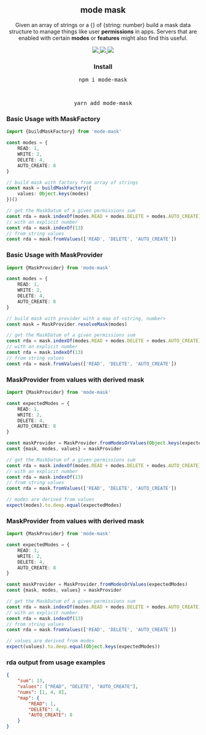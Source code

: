 <p align="center">
  <h2 align="center">mode mask</h2>
</p>

<p align="center">
  Given an array of strings or a {} of {string: number} build a mask data structure to manage things like user <b>permissions</b> in apps. Servers that are enabled with certain <b>modes</b> or <b>features</b> might also find this useful.
</p>

<p align="center">
	<a href="https://www.npmjs.com/package/mode-mask">
		<img src="https://img.shields.io/npm/v/mode-mask?color=blue" />
	</a>
	<a href="https://www.typescriptlang.org/">
		<img src="https://aleen42.github.io/badges/src/typescript.svg" />
	</a>
	<a href="https://eslint.org/">
		<img src="https://aleen42.github.io/badges/src/eslint.svg" />
	</a>
</p>

<p align="center">
  <h3 align="center">Install</h3>
</p>

<pre align="center">npm i mode-mask</pre>

<br />

<pre align="center">yarn add mode-mask</pre>

### Basic Usage with MaskFactory

```ts
import {buildMaskFactory} from 'mode-mask'

const modes = {
    READ: 1,
    WRITE: 2,
    DELETE: 4,
    AUTO_CREATE: 8
}

// build mask with factory from array of strings
const mask = buildMaskFactory({
    values: Object.keys(modes)
})()

// get the MaskDatum of a given permissions sum
const rda = mask.indexOf(modes.READ + modes.DELETE + modes.AUTO_CREATE)
// with an explicit number
const rda = mask.indexOf(13)
// from string values
const rda = mask.fromValues(['READ', 'DELETE', 'AUTO_CREATE'])
```

### Basic Usage with MaskProvider

```ts
import {MaskProvider} from 'mode-mask'

const modes = {
    READ: 1,
    WRITE: 2,
    DELETE: 4,
    AUTO_CREATE: 8
}

// build mask with provider with a map of <string, number>
const mask = MaskProvider.resolveMask(modes)

// get the MaskDatum of a given permissions sum
const rda = mask.indexOf(modes.READ + modes.DELETE + modes.AUTO_CREATE)
// with an explicit number
const rda = mask.indexOf(13)
// from string values
const rda = mask.fromValues(['READ', 'DELETE', 'AUTO_CREATE'])
```

### MaskProvider from values with derived mask

```ts
import {MaskProvider} from 'mode-mask'

const expectedModes = {
    READ: 1,
    WRITE: 2,
    DELETE: 4,
    AUTO_CREATE: 8
}

const maskProvider = MaskProvider.fromModesOrValues(Object.keys(expectedModes))
const {mask, modes, values} = maskProvider

// get the MaskDatum of a given permissions sum
const rda = mask.indexOf(modes.READ + modes.DELETE + modes.AUTO_CREATE)
// with an explicit number
const rda = mask.indexOf(13)
// from string values
const rda = mask.fromValues(['READ', 'DELETE', 'AUTO_CREATE'])

// modes are derived from values
expect(modes).to.deep.equal(expectedModes)
```

### MaskProvider from values with derived mask

```ts
import {MaskProvider} from 'mode-mask'

const expectedModes = {
    READ: 1,
    WRITE: 2,
    DELETE: 4,
    AUTO_CREATE: 8
}

const maskProvider = MaskProvider.fromModesOrValues(expectedModes)
const {mask, modes, values} = maskProvider

// get the MaskDatum of a given permissions sum
const rda = mask.indexOf(modes.READ + modes.DELETE + modes.AUTO_CREATE)
// with an explicit number
const rda = mask.indexOf(13)
// from string values
const rda = mask.fromValues(['READ', 'DELETE', 'AUTO_CREATE'])

// values are derived from modes
expect(values).to.deep.equal(Object.keys(expectedModes))
```

### rda output from usage examples

```json
{
    "sum": 13,
    "values": ["READ", "DELETE", "AUTO_CREATE"],
    "nums": [1, 4, 8],
    "map": {
        "READ": 1,
        "DELETE": 4,
        "AUTO_CREATE": 8
    }
}
```
